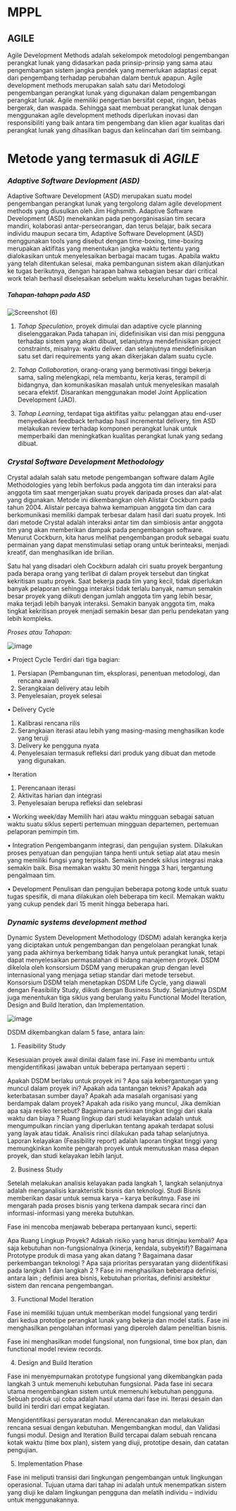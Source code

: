 <h1>MPPL</h1>

## AGILE
Agile Development Methods adalah sekelompok metodologi pengembangan perangkat lunak yang didasarkan pada prinsip-prinsip yang sama atau pengembangan sistem jangka pendek yang memerlukan adaptasi cepat dari pengembang terhadap perubahan dalam bentuk apapun. Agile development methods merupakan salah satu dari Metodologi pengembangan perangkat lunak yang digunakan dalam pengembangan perangkat lunak. Agile memiliki pengertian bersifat cepat, ringan, bebas bergerak, dan waspada. Sehingga saat membuat perangkat lunak dengan menggunakan agile development methods diperlukan inovasi dan responsibiliti yang baik antara tim pengembang dan klien agar kualitas dari perangkat lunak yang dihasilkan bagus dan kelincahan dari tim seimbang.

# Metode yang termasuk di *AGILE*
*<h3>Adaptive Software Devlopment (ASD)</h3>*

Adaptive Software Development (ASD) merupakan suatu model pengembangan perangkat lunak yang tergolong dalam agile development methods yang diusulkan oleh Jim Highsmith. 
Adaptive Software Development (ASD) menekankan pada pengorganisasian tim secara mandiri, kolaborasi antar-perseorangan, dan terus belajar, baik secara individu maupun secara tim, 
Adaptive Software Development (ASD) menggunakan tools yang disebut dengan time-boxing, 
time-boxing merupakan aktifitas yang menentukan jangka waktu tertentu yang dialokasikan untuk menyelesaikan berbagai macam tugas. 
Apabila waktu yang telah ditentukan selesai, maka pembangunan sistem akan dilanjutkan ke tugas berikutnya, dengan harapan bahwa sebagian besar dari critical work telah berhasil diselesaikan sebelum waktu keseluruhan tugas berakhir.

*<h5>Tahapan-tahapn pada ASD</h5>*

![Screenshot (6)](https://user-images.githubusercontent.com/91442260/135034297-c515dde4-a913-4483-99b0-b6e60342ebf5.png)

1. *Tahap Speculation*, proyek dimulai dan adaptive cycle planning diselenggarakan.Pada tahapan ini, didefinisikan visi dan misi pengguna terhadap sistem yang akan dibuat, selanjutnya mendefinisikan project constraints, misalnya: waktu deliver. dan selanjutnya mendefinisikan satu set dari requirements yang akan dikerjakan dalam suatu cycle.

2.  *Tahap Collaboration*, orang-orang yang bermotivasi tinggi bekerja sama, saling melengkapi, rela membantu, kerja keras, terampil di bidangnya, dan komunikasikan masalah untuk menyelesikan masalah secara efektif. Disarankan menggunakan model Joint Application Development (JAD).

3.   *Tahap Learning*, terdapat tiga aktifitas yaitu: pelanggan atau end-user menyediakan feedback terhadap hasil incremental delivery, tim ASD melakukan review terhadap komponen perangkat lunak untuk memperbaiki dan meningkatkan kualitas perangkat lunak yang sedang dibuat.

*<h3>Crystal Software Development Methodology</h3>*

Crystal adalah salah satu metode pengembangan software dalam Agile Methodologies yang lebih berfokus pada anggota tim dan interaksi para anggota tim saat mengerjakan suatu proyek daripada proses dan alat-alat yang digunakan. Metode ini dikembangkan oleh Alistair Cockburn pada tahun 2004. Alistair percaya bahwa kemampuan anggota tim dan cara berkomunikasi memiliki dampak terbesar dalam hasil dari suatu proyek. Inti dari metode Crystal adalah interaksi antar tim dan simbiosis antar anggota tim yang akan memberikan dampak pada pengembangan software. Menurut Cockburn, kita harus melihat pengembangan produk sebagai suatu permainan yang dapat menstimulasi setiap orang untuk berinteaksi, menjadi kreatif, dan menghasilkan ide brilian.

Satu hal yang disadari oleh Cockburn adalah ciri suatu proyek bergantung pada berapa orang yang terlibat di dalam proyek tersebut dan tingkat kekritisan suatu proyek.
Saat bekerja pada tim yang kecil, tidak diperlukan banyak pelaporan sehingga interaksi tidak terlalu banyak, namun semakin besar proyek yang diikuti dengan jumlah anggota tim yang lebih besar, maka terjadi lebih banyak interaksi. Semakin banyak anggota tim, maka tingkat kekritisan proyek menjadi semakin besar dan perlu pendekatan yang lebih kompleks.

*Proses atau Tahapan:*

![image](https://user-images.githubusercontent.com/91442260/135091546-a619a5e6-d95b-4420-997a-94c429e63376.png)

•    Project Cycle
Terdiri dari tiga bagian:
1.    Persiapan (Pembangunan tim, eksplorasi, penentuan metodologi, dan rencana awal)
2.    Serangkaian delivery atau lebih
3.    Penyelesaian, proyek selesai

•    Delivery Cycle
1.    Kalibrasi rencana rilis
2.    Serangkaian iterasi atau lebih yang masing-masing menghasilkan kode yang teruji
3.    Delivery ke pengguna nyata
4.    Penyelesaian termasuk refleksi dari produk yang dibuat dan metode yang digunakan.

•    Iteration
1.    Perencanaan iterasi
2.    Aktivitas harian dan integrasi
3.    Penyelesaian berupa refleksi dan selebrasi

•    Working week/day
Memilih hari atau waktu mingguan  sebagai satuan waktu suatu siklus seperti pertemuan mingguan departemen, pertemuan pelaporan pemimpin tim.

•    Integration
Pengembanganm integrasi, dan pengujian system. Dilakukan proses penyatuan dan pengujian  tanpa henti untuk setiap alat atau mesin yang memiliki fungsi yang terpisah. Semakin pendek siklus integrasi maka semakin baik. Bisa memakan waktu 30 menit hingga 3 hari, tergantung pengalmaan tim.

•    Development
Penulisan dan pengujian beberapa potong kode untuk suatu tugas spesifik, di mana dilakukan oleh beberapa tim kecil. Memakan waktu yang cukup pendek dari 15 menit hingga beberapa hari.

*<h3>Dynamic systems development method</h3>*

Dynamic System Development Methodology (DSDM) adalah kerangka kerja yang diciptakan untuk pengembangan dan pengelolaan perangkat lunak yang pada akhirnya berkembang tidak hanya untuk perangkat lunak, tetapi dapat menyelesaikan permasalahan di bidang manajemen proyek. DSDM dikelola oleh konsorsium DSDM yang merupakan grup dengan level internasional yang menjaga setiap standar dari metode tersebut.  Konsorsium DSDM telah menetapkan DSDM Life Cycle, yang diawali dengan Feasibility Study, diikuti dengan Business Study. Selanjutnya DSDM juga menentukan tiga siklus yang berulang yaitu Functional Model Iteration, Design and Build Iteration, dan Implementation.

![image](https://user-images.githubusercontent.com/91442260/135103031-20e32325-9f20-45a2-a114-5eda5175d6cf.png)

DSDM dikembangkan dalam 5 fase, antara lain:

1. Feasibility Study

Kesesuaian proyek awal dinilai dalam fase ini. Fase ini membantu untuk mengidentifikasi jawaban untuk beberapa pertanyaan seperti :

Apakah DSDM berlaku untuk proyek ini ?
Apa saja kebergantungan yang muncul dalam proyek ini?
Apakah ada tantangan teknis?
Apakah ada keterbatasan sumber daya?
Apakah ada masalah organisasi yang berdampak dalam proyek?
Apakah ada risiko yang muncul, Jika demikian apa saja resiko tersebut?
Bagaimana perkiraan tingkat tinggi dari skala waktu dan biaya ?
Ruang lingkup dari studi kelayakan adalah untuk mengumpulkan rincian yang diperlukan tentang apakah terdapat solusi yang layak atau tidak. Analisis rinci dilakukan pada tahap selanjutnya. Laporan kelayakan (Feasibility report) adalah laporan tingkat tinggi yang memungkinkan komite pengarah proyek untuk memutuskan masa depan proyek, dan studi kelayakan lebih lanjut.

2. Business Study

Setelah melakukan analisis kelayakan pada langkah 1, langkah selanjutnya adalah menganalisis karakteristik bisnis dan teknologi. Studi Bisnis memberikan dasar untuk semua karya – karya berikutnya. Fase ini mengarah pada proses bisnis yang terkena dampak secara rinci dan informasi-informasi yang mereka butuhkan.

Fase ini mencoba menjawab beberapa pertanyaan kunci, seperti:

Apa Ruang Lingkup Proyek?
Adakah risiko yang harus ditinjau kembali?
Apa saja kebutuhan non-fungsionalnya (kinerja, kendala, subyektif)?
Bagaimana Prototype produk di masa yang akan datang ?
Bagaimana dasar perkembangan teknologi ?
Apa saja prioritas persyaratan yang diidentifikasi pada langkah 1 dan langkah 2 ?
Fase ini menghasilkan beberapa definisi, antara lain ; definisi area bisnis, kebutuhan prioritas, definisi arsitektur sistem dan rencana pengembangan.

3. Functional Model Iteration

Fase ini memiliki tujuan untuk memberikan model fungsional yang terdiri dari kedua prototipe perangkat lunak yang bekerja dan model statis. Fase ini menghasilkan pengolahan informasi yang diperoleh dalam penelitian bisnis.

Fase ini menghasilkan model fungsional, non fungsional, time box plan, dan functional model review records.

4. Design and Build Iteration

Fase ini menyempurnakan prototype fungsional yang dikembangkan pada langkah 3 untuk memenuhi kebutuhan fungsional. Pada fase ini secara utama mengembangkan sistem untuk memenuhi kebutuhan pengguna. Sebuah produk uji coba adalah hasil utama dari fase ini. Iterasi desain dan build ini terdiri dari empat kegiatan.

Mengidentifikasi persyaratan modul.
Merencanakan dan melakukan rencana sesuai dengan kebutuhan.
Mengembangkan modul, dan
Validasi fungsi modul.
Design and Iteration Build tercapai dalam sebuah rencana kotak waktu (time box plan), sistem yang diuji, prototipe desain, dan catatan pengujian.

5. Implementation Phase

Fase ini meliputi transisi dari lingkungan pengembangan untuk lingkungan operasional. Tujuan utama dari tahap ini adalah untuk menempatkan sistem yang diuji ke dalam lingkungan pengguna dan melatih individu – individu untuk menggunakannya.
























